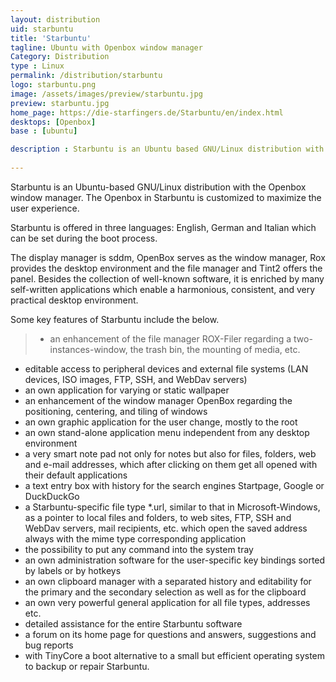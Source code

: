 ```yaml
---
layout: distribution
uid: starbuntu
title: 'Starbuntu'
tagline: Ubuntu with Openbox window manager
Category: Distribution
type : Linux
permalink: /distribution/starbuntu
logo: starbuntu.png
image: /assets/images/preview/starbuntu.jpg
preview: starbuntu.jpg
home_page: https://die-starfingers.de/Starbuntu/en/index.html
desktops: [Openbox]
base : [ubuntu]

description : Starbuntu is an Ubuntu based GNU/Linux distribution with Openbox window manager. The Openbox in Starbuntu is customized to maximize the user experience.
  
---
```


Starbuntu is an Ubuntu-based GNU/Linux distribution with the Openbox window manager. The Openbox in Starbuntu is customized to maximize the user experience.

Starbuntu is offered in three languages: English, German and Italian which can be set during the boot process.

The display manager is sddm, OpenBox serves as the window manager, Rox provides the desktop environment and the file manager and Tint2 offers the panel. Besides the collection of well-known software, it is enriched by many self-written applications which enable a harmonious, consistent, and very practical desktop environment. 

Some key features of Starbuntu include the below.

> - an enhancement of the file manager ROX-Filer regarding a two- instances-window, the trash bin, the mounting of media, etc.
- editable access to peripheral devices and external file systems (LAN devices, ISO images, FTP, SSH, and WebDav servers)
- an own application for varying or static wallpaper
- an enhancement of the window manager OpenBox regarding the positioning, centering, and tiling of windows
- an own graphic application for the user change, mostly to the root
- an own stand-alone application menu independent from any desktop environment
- a very smart note pad not only for notes but also for files, folders, web and e-mail addresses, which after clicking on them get all opened with their default applications
- a text entry box with history for the search engines Startpage, Google or DuckDuckGo
- a Starbuntu-specific file type *.url, similar to that in Microsoft-Windows, as a pointer to local files and folders, to web sites, FTP, SSH and WebDav servers, mail recipients, etc. which open the saved address always with the mime type corresponding application
- the possibility to put any command into the system tray
- an own administration software for the user-specific key bindings sorted by labels or by hotkeys
- an own clipboard manager with a separated history and editability for the primary and the secondary selection as well as for the clipboard
- an own very powerful general application for all file types, addresses etc.
- detailed assistance for the entire Starbuntu software
- a forum on its home page for questions and answers, suggestions and bug reports
- with TinyCore a boot alternative to a small but efficient operating system to backup or repair Starbuntu.